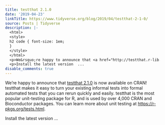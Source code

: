 ```yaml
---
title: testthat 2.1.0
date: '2019-04-23'
linkTitle: https://www.tidyverse.org/blog/2019/04/testthat-2-1-0/
source: Posts | Tidyverse
description: |-
  <html>
  <style>
  h2 code { font-size: 1em;
  }
  </style>
  </html>
  <p>We&rsquo;re happy to announce that <a href="http://testthat.r-lib.org" target="_blank" rel="noopener">testthat 2.1.0</a> is now available on CRAN! testthat makes it easy to turn your existing informal tests into formal automated tests that you can rerun quickly and easily. testthat is the most popular unit-testing package for R, and is used by over 4,000 CRAN and Bioconductor packages. You can learn more about unit testing at <a href="https://r-pkgs.org/tests.html">https://r-pkgs.org/tests.html</a>.</p>
  <p>Install the latest version  ...
disable_comments: true
---
```

<html>
<style>
h2 code { font-size: 1em;
}
</style>
</html>
<p>We&rsquo;re happy to announce that <a href="http://testthat.r-lib.org" target="_blank" rel="noopener">testthat 2.1.0</a> is now available on CRAN! testthat makes it easy to turn your existing informal tests into formal automated tests that you can rerun quickly and easily. testthat is the most popular unit-testing package for R, and is used by over 4,000 CRAN and Bioconductor packages. You can learn more about unit testing at <a href="https://r-pkgs.org/tests.html">https://r-pkgs.org/tests.html</a>.</p>
<p>Install the latest version  ...